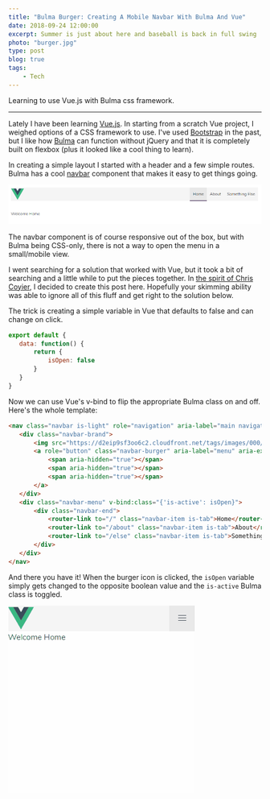 ```yaml
---
title: "Bulma Burger: Creating A Mobile Navbar With Bulma And Vue"
date: 2018-09-24 12:00:00
excerpt: Summer is just about here and baseball is back in full swing
photo: "burger.jpg"
type: post
blog: true
tags:
    - Tech
---
```


Learning to use Vue.js with Bulma css framework.

---

Lately I have been learning [Vue.js](https://vuejs.org/). In starting from a scratch Vue project, I weighed options of a CSS framework to use. I've used [Bootstrap](http://getbootstrap.com/) in the past, but I like how [Bulma](https://bulma.io/) can function without jQuery and that it is completely built on flexbox (plus it looked like a cool thing to learn).

 In creating a simple layout I started with a header and a few simple routes. Bulma has a cool [navbar](https://bulma.io/documentation/components/navbar/) component that makes it easy to get things going.
 
 ![navbar](../images/BulmaBurger.png)
 
 The navbar component is of course responsive out of the box, but with Bulma being CSS-only, there is not a way to open the menu in a small/mobile view.
 
 I went searching for a solution that worked with Vue, but it took a bit of searching and a little while to put the pieces together. In [the spirit of Chris Coyier](https://twitter.com/chriscoyier/status/925081793576837120?lang=en), I decided to create this post here. Hopefully your skimming ability was able to ignore all of this fluff and get right to the solution below.
 
 The trick is creating a simple variable in Vue that defaults to false and can change on click.
 
 ```javascript
export default {
    data: function() {
        return {
            isOpen: false
        }
    }
}
 ```

 Now we can use Vue's v-bind to flip the appropriate Bulma class on and off. Here's the whole template: 
 
 ```html
<nav class="navbar is-light" role="navigation" aria-label="main navigation">
    <div class="navbar-brand">
        <img src="https://d2eip9sf3oo6c2.cloudfront.net/tags/images/000/001/036/square_256/vue.png">
        <a role="button" class="navbar-burger" aria-label="menu" aria-expanded="false" @click="isOpen = !isOpen" v-bind:class="{'is-active': isOpen}">
            <span aria-hidden="true"></span>
            <span aria-hidden="true"></span>
            <span aria-hidden="true"></span>
        </a>
    </div>
    <div class="navbar-menu" v-bind:class="{'is-active': isOpen}">
        <div class="navbar-end">
            <router-link to="/" class="navbar-item is-tab">Home</router-link>
            <router-link to="/about" class="navbar-item is-tab">About</router-link>
            <router-link to="/else" class="navbar-item is-tab">Something Else</router-link>
        </div>
    </div>
</nav>
 ```
 
 And there you have it! When the burger icon is clicked, the `isOpen` variable simply gets changed to the opposite boolean value and the `is-active` Bulma class is toggled.

 ![burger-opening](../images/bulma-burger.gif)